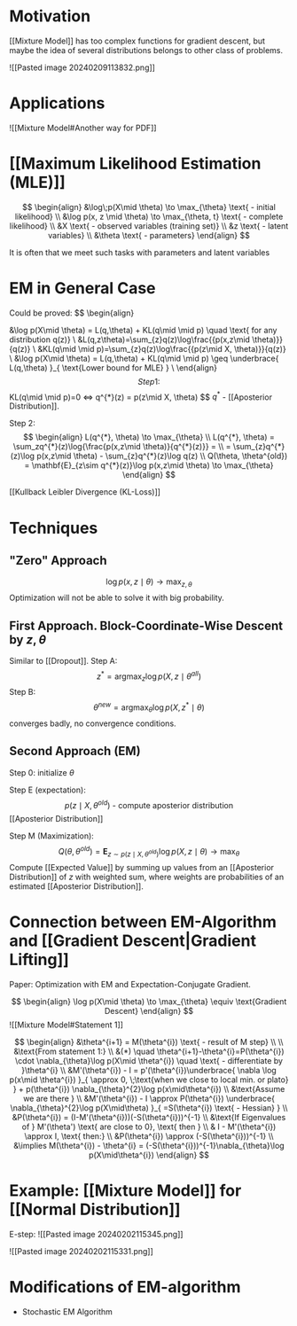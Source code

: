 # Motivation
[[Mixture Model]] has too complex functions for gradient descent, but maybe the idea of several distributions belongs to other class of problems.

![[Pasted image 20240209113832.png]]

# Applications
![[Mixture Model#Another way for PDF]]

# [[Maximum Likelihood Estimation (MLE)]]
$$
\begin{align}
&\log\;p(X\mid \theta) \to \max_{\theta} \text{ - initial likelihood} \\
&\log p(x, z \mid \theta) \to \max_{\theta, t} \text{ - complete likelihood} \\
&X \text{ - observed variables (training set)} \\
&z \text{ - latent variables} \\
&\theta \text{ - parameters}
\end{align}
$$

It is often that we meet such tasks with parameters and latent variables

# EM in General Case
Could be proved:
$$
\begin{align}

&\log p(X\mid \theta) = L(q,\theta) + KL(q\mid \mid p) \quad \text{ for any distribution q(z)} \\
&L(q,z\theta)=\sum_{z}q(z)\log\frac{{p(x,z\mid \theta)}}{q(z)}  \\
&KL(q\mid \mid p)=\sum_{z}q(z)\log\frac{{p(z\mid X, \theta)}}{q(z)} \\
&\log p(X\mid \theta) = L(q,\theta) + KL(q\mid \mid p) \geq \underbrace{ L(q,\theta) }_{ \text{Lower bound for MLE} } \\
\end{align}
$$
Step 1:
$$
KL(q\mid \mid p)=0 <=> q^{*}(z) = p(z\mid X, \theta) 
$$ $q^{*}$ - [[Aposterior Distribution]].

Step 2: 
$$
\begin{align}
L(q^{*}, \theta) \to \max_{\theta} \\
L(q^{*}, \theta) = \sum_zq^{*}(z)\log{\frac{p(x,z\mid \theta)}{q^{*}(z)}} =  \\
= \sum_{z}q^{*}(z)\log p(x,z\mid \theta) - \sum_{z}q^{*}(z)\log q(z) \\
Q(\theta, \theta^{old}) = \mathbf{E}_{z\sim q^{*}(z)}\log p(x,z\mid \theta) \to \max_{\theta}
\end{align}
$$


[[Kullback Leibler Divergence (KL-Loss)]]

# Techniques
## "Zero" Approach
$$
\log p(x,z\mid \theta) \to \max_{z, \theta}
$$
Optimization will not be able to solve it with big probability.


## First Approach. Block-Coordinate-Wise Descent by $z, \theta$ 
Similar to [[Dropout]].
Step A:
$$
z^{*} = \operatorname*{argmax}_{z} \log p(X,z\mid \theta^{all})
$$
Step B:
$$
\theta^{new} = \operatorname*{argmax}_{\theta} \log p(X,z^{*}\mid \theta) 
$$
converges badly, no convergence conditions.

## Second Approach (EM)

Step 0: initialize $\theta$

Step E (expectation):
$$
p(z\mid X, \theta^{old}) \text{ - compute aposterior distribution}
$$
[[Aposterior Distribution]]

Step M (Maximization):
$$
Q(\theta, \theta ^{old}) = \mathbf{E}_{z\sim p(z\mid X, \theta^{old})}\log p(X, z\mid \theta) \to \max_{\theta}
$$
Compute [[Expected Value]] by summing up values from an [[Aposterior Distribution]] of $z$ with weighted sum, where weights are probabilities of an estimated [[Aposterior Distribution]].

# Connection between EM-Algorithm and [[Gradient Descent|Gradient Lifting]]

Paper: Optimization with EM and Expectation-Conjugate Gradient.

$$
\begin{align}
\log p(X\mid \theta) \to \max_{\theta} \equiv \text{Gradient Descent} 
\end{align}
$$
![[Mixture Model#Statement 1]]

$$
\begin{align}
&\theta^{i+1} = M(\theta^{i}) \text{ - result of M step} \\ \\
&\text{From statement 1:} \\
&(*) \quad  \theta^{i+1}-\theta^{i}=P(\theta^{i}) \cdot \nabla_{\theta}\log p(X\mid \theta^{i}) \quad  \text{ - differentiate by }\theta^{i}  \\
&M'(\theta^{i}) - I = p'(\theta^{i})\underbrace{ \nabla \log p(x\mid \theta^{i}) }_{ \approx 0, \;\text{when we close to local min. or plato} } + p(\theta^{i}) \nabla_{\theta}^{2}\log p(x\mid\theta^{i}) \\
&\text{Assume we are there }  \\
&M'(\theta^{i}) - I \approx P(\theta^{i}) \underbrace{ \nabla_{\theta}^{2}\log p(X\mid\theta) }_{ =S(\theta^{i}) \text{ - Hessian} } \\
&P(\theta^{i}) = (I-M'(\theta^{i}))(-S(\theta^{i}))^{-1} \\
&\text{If Eigenvalues of } M'(\theta') \text{ are close to 0}, \text{ then } \\
& I - M'(\theta^{i}) \approx I, \text{ then:} \\
&P(\theta^{i}) \approx (-S(\theta^{i}))^{-1} \\
&\implies M(\theta^{i}) - \theta^{i} = (-S(\theta^{i}))^{-1}\nabla_{\theta}\log p(X\mid\theta^{i})
\end{align}
$$



# Example: [[Mixture Model]] for [[Normal Distribution]]
E-step:
![[Pasted image 20240202115345.png]]

![[Pasted image 20240202115331.png]]


# Modifications of EM-algorithm
- Stochastic EM Algorithm 